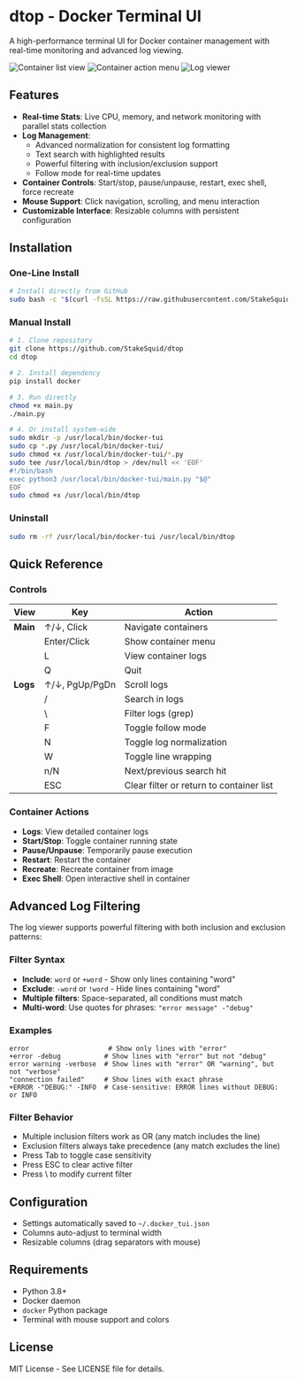 # dtop - Docker Terminal UI

A high-performance terminal UI for Docker container management with real-time monitoring and advanced log viewing.

![Container list view](https://github.com/user-attachments/assets/1fabacfa-ff14-4792-9997-55d22f06f8f2)
![Container action menu](https://github.com/user-attachments/assets/bd436854-c6b4-4bbe-898f-fd7b37f179e6)
![Log viewer](https://github.com/user-attachments/assets/32ee2625-9390-43fe-ad59-1fac6bd93d12)

## Features

- **Real-time Stats**: Live CPU, memory, and network monitoring with parallel stats collection
- **Log Management**: 
  - Advanced normalization for consistent log formatting
  - Text search with highlighted results
  - Powerful filtering with inclusion/exclusion support
  - Follow mode for real-time updates
- **Container Controls**: Start/stop, pause/unpause, restart, exec shell, force recreate
- **Mouse Support**: Click navigation, scrolling, and menu interaction
- **Customizable Interface**: Resizable columns with persistent configuration

## Installation

### One-Line Install

```bash
# Install directly from GitHub
sudo bash -c "$(curl -fsSL https://raw.githubusercontent.com/StakeSquid/dtop/main/install.sh)"
```

### Manual Install

```bash
# 1. Clone repository
git clone https://github.com/StakeSquid/dtop
cd dtop

# 2. Install dependency
pip install docker

# 3. Run directly
chmod +x main.py
./main.py

# 4. Or install system-wide
sudo mkdir -p /usr/local/bin/docker-tui
sudo cp *.py /usr/local/bin/docker-tui/
sudo chmod +x /usr/local/bin/docker-tui/*.py
sudo tee /usr/local/bin/dtop > /dev/null << 'EOF'
#!/bin/bash
exec python3 /usr/local/bin/docker-tui/main.py "$@"
EOF
sudo chmod +x /usr/local/bin/dtop
```

### Uninstall

```bash
sudo rm -rf /usr/local/bin/docker-tui /usr/local/bin/dtop
```

## Quick Reference

### Controls

| View | Key | Action |
|------|-----|--------|
| **Main** | ↑/↓, Click | Navigate containers |
| | Enter/Click | Show container menu |
| | L | View container logs |
| | Q | Quit |
| **Logs** | ↑/↓, PgUp/PgDn | Scroll logs |
| | / | Search in logs |
| | \\ | Filter logs (grep) |
| | F | Toggle follow mode |
| | N | Toggle log normalization |
| | W | Toggle line wrapping |
| | n/N | Next/previous search hit |
| | ESC | Clear filter or return to container list |

### Container Actions

- **Logs**: View detailed container logs
- **Start/Stop**: Toggle container running state
- **Pause/Unpause**: Temporarily pause execution
- **Restart**: Restart the container
- **Recreate**: Recreate container from image
- **Exec Shell**: Open interactive shell in container

## Advanced Log Filtering

The log viewer supports powerful filtering with both inclusion and exclusion patterns:

### Filter Syntax

- **Include**: `word` or `+word` - Show only lines containing "word"
- **Exclude**: `-word` or `!word` - Hide lines containing "word"
- **Multiple filters**: Space-separated, all conditions must match
- **Multi-word**: Use quotes for phrases: `"error message" -"debug"`

### Examples

```
error                    # Show only lines with "error"
+error -debug           # Show lines with "error" but not "debug"
error warning -verbose  # Show lines with "error" OR "warning", but not "verbose"
"connection failed"     # Show lines with exact phrase
+ERROR -"DEBUG:" -INFO  # Case-sensitive: ERROR lines without DEBUG: or INFO
```

### Filter Behavior

- Multiple inclusion filters work as OR (any match includes the line)
- Exclusion filters always take precedence (any match excludes the line)
- Press Tab to toggle case sensitivity
- Press ESC to clear active filter
- Press \\ to modify current filter

## Configuration

- Settings automatically saved to `~/.docker_tui.json`
- Columns auto-adjust to terminal width
- Resizable columns (drag separators with mouse)

## Requirements

- Python 3.8+
- Docker daemon 
- `docker` Python package
- Terminal with mouse support and colors

## License

MIT License - See LICENSE file for details.